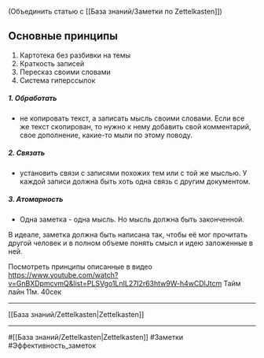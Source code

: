 (Объединить статью с [[База знаний/Заметки по Zettelkasten]])

## Основные принципы
1. Картотека без разбивки на темы
2. Краткость записей
3. Пересказ своими словами
4. Система гиперссылок 

##### 1. Обработать 
- не копировать текст, а записать мысль своими словами. Если все же текст скопирован, то нужно к нему добавить свой комментарий, свое дополнение, какие-то мыли по этому поводу. 
##### 2. Связать
- установить связи с записями похожих тем или с той же мыслью. У каждой записи должна быть хоть одна связь с другим документом.
##### 3. Атомарность
- Одна заметка - одна мысль. Но мысль должна быть законченной.

В идеале, заметка должна быть написана так, чтобы её мог прочитать другой человек и в полном объеме понять смысл и идею заложенные в ней.

Посмотреть принципы описанные в видео https://www.youtube.com/watch?v=GnBXDpmcvmQ&list=PLSVgo1LnIL27I2r63htw9W-h4wCDlJtcm
Тайм лайн 11м. 40сек
____
[[База знаний/Zettelkasten|Zettelkasten]]
____
#[[База знаний/Zettelkasten|Zettelkasten]] #Заметки #Эффективность_заметок 